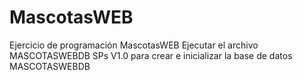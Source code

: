 # MascotasWEB
Ejercicio de programación MascotasWEB
Ejecutar el archivo MASCOTASWEBDB SPs V1.0 para crear e inicializar la base de datos MASCOTASWEBDB
